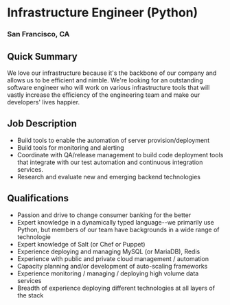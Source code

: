 # Infrastructure Engineer (Python)
### San Francisco, CA

## Quick Summary
We love our infrastructure because it's the backbone of our company and allows us to be efficient and nimble. We're looking for an outstanding software engineer who will work on various infrastructure tools that will vastly increase the efficiency of the engineering team and make our developers' lives happier.

## Job Description
+	Build tools to enable the automation of server provision/deployment
+	Build tools for monitoring and alerting
+	Coordinate with QA/release management to build code deployment tools that integrate with our test automation and continuous integration services.
+	Research and evaluate new and emerging backend technologies

## Qualifications
+	Passion and drive to change consumer banking for the better
+	Expert knowledge in a dynamically typed language--we primarily use Python, but members of our team have backgrounds in a wide range of technologie
+	Expert knowledge of Salt (or Chef or Puppet)
+	Experience deploying and managing MySQL (or MariaDB), Redis
+	Experience with public and private cloud management / automation
+	Capacity planning and/or development of auto-scaling frameworks
+	Experience monitoring / managing / deploying high volume data services
+	Breadth of experience deploying different technologies at all layers of the stack
